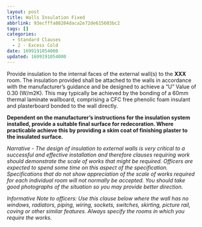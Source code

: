 ```yaml
---
layout: post
title: Walls Insulation Fixed
abbrlink: 93ecfffa88204daca2e72de615603bc2
tags: []
categories:
  - Standard Clauses
  - 2 - Excess Cold
date: 1699191054000
updated: 1699191054000
---
```


Provide insulation to the internal faces of the external wall(s) to the **XXX** room. The insulation provided shall be attached to the walls in accordance with the manufacturer’s guidance and be designed to achieve a “U” Value of 0.30 (W/m2K). This may typically be achieved by the bonding of a 60mm thermal laminate wallboard, comprising a CFC free phenolic foam insulant and plasterboard bonded to the wall directly.

**Dependent on the manufacturer’s instructions for the insulation system installed, provide a suitable final surface for redecoration. Where practicable achieve this by providing a skim coat of finishing plaster to the insulated surface.**

*Narrative - The design of insulation to external walls is very critical to a successful and effective installation and therefore clauses requiring work should demonstrate the scale of works that might be required. Officers are expected to spend some time on this aspect of the specification. Specifications that do not show appreciation of the scale of works required for each individual room will not normally be accepted. You should take good photographs of the situation so you may provide better direction.*

*Informative Note to officers: Use this clause below where the wall has no windows, radiators, piping, wiring, sockets, switches, skirting, picture rail, coving or other similar features. Always specify the rooms in which you require the works.*
